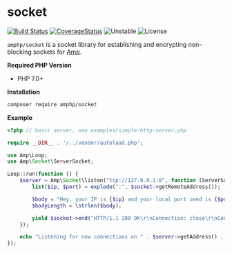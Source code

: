 # socket

[![Build Status](https://img.shields.io/travis/amphp/socket/master.svg?style=flat-square)](https://travis-ci.org/amphp/socket)
[![CoverageStatus](https://img.shields.io/coveralls/amphp/socket/master.svg?style=flat-square)](https://coveralls.io/github/amphp/socket?branch=master)
![Unstable](https://img.shields.io/badge/api-unstable-orange.svg?style=flat-square)
![License](https://img.shields.io/badge/license-MIT-blue.svg?style=flat-square)

`amphp/socket` is a socket library for establishing and encrypting non-blocking sockets for [Amp](https://github.com/amphp/amp).

**Required PHP Version**

- PHP 7.0+

**Installation**

```bash
composer require amphp/socket
```

**Example**

```php
<?php // basic server, see examples/simple-http-server.php

require __DIR__ . '/../vendor/autoload.php';

use Amp\Loop;
use Amp\Socket\ServerSocket;

Loop::run(function () {
    $server = Amp\Socket\listen("tcp://127.0.0.1:0", function (ServerSocket $socket) {
        list($ip, $port) = explode(":", $socket->getRemoteAddress());

        $body = "Hey, your IP is {$ip} and your local port used is {$port}.";
        $bodyLength = \strlen($body);

        yield $socket->end("HTTP/1.1 200 OK\r\nConnection: close\r\nContent-Length: {$bodyLength}\r\n\r\n{$body}");
    });

    echo "Listening for new connections on " . $server->getAddress() . " ...\n";
});
```
